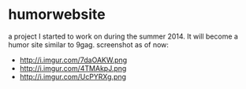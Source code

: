 humorwebsite
============
a project I started to work on during the summer 2014. It will become a humor site similar to 9gag.
screenshot as of now: 

- http://i.imgur.com/7daOAKW.png
- http://i.imgur.com/4TMAkpJ.png
- http://i.imgur.com/UcPYRXg.png
